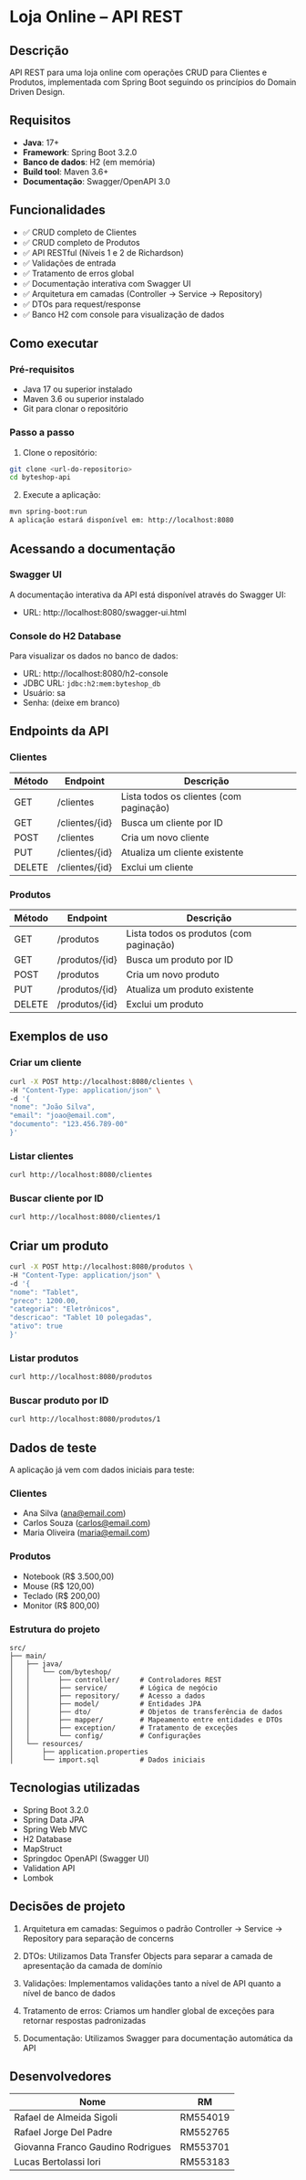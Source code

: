 # Loja Online – API REST

## Descrição
API REST para uma loja online com operações CRUD para Clientes e Produtos, implementada com Spring Boot seguindo os princípios do Domain Driven Design.

## Requisitos
- **Java**: 17+
- **Framework**: Spring Boot 3.2.0
- **Banco de dados**: H2 (em memória)
- **Build tool**: Maven 3.6+
- **Documentação**: Swagger/OpenAPI 3.0

## Funcionalidades
- ✅ CRUD completo de Clientes
- ✅ CRUD completo de Produtos
- ✅ API RESTful (Níveis 1 e 2 de Richardson)
- ✅ Validações de entrada
- ✅ Tratamento de erros global
- ✅ Documentação interativa com Swagger UI
- ✅ Arquitetura em camadas (Controller → Service → Repository)
- ✅ DTOs para request/response
- ✅ Banco H2 com console para visualização de dados

## Como executar

### Pré-requisitos
- Java 17 ou superior instalado
- Maven 3.6 ou superior instalado
- Git para clonar o repositório

### Passo a passo
1. Clone o repositório:
```bash
git clone <url-do-repositorio>
cd byteshop-api
```

2. Execute a aplicação:
```bash
mvn spring-boot:run
A aplicação estará disponível em: http://localhost:8080
```

## Acessando a documentação
### Swagger UI
A documentação interativa da API está disponível através do Swagger UI:

- URL: http://localhost:8080/swagger-ui.html

### Console do H2 Database
Para visualizar os dados no banco de dados:

- URL: http://localhost:8080/h2-console
- JDBC URL: ```jdbc:h2:mem:byteshop_db```
- Usuário: sa
- Senha: (deixe em branco)

## Endpoints da API
### Clientes
| Método | Endpoint        | Descrição                          |
|--------|-----------------|------------------------------------|
| GET    | /clientes       | Lista todos os clientes (com paginação) |
| GET    | /clientes/{id}  | Busca um cliente por ID            |
| POST   | /clientes       | Cria um novo cliente               |
| PUT    | /clientes/{id}  | Atualiza um cliente existente      |
| DELETE | /clientes/{id}  | Exclui um cliente                  |

### Produtos
| Método | Endpoint        | Descrição                           |
|--------|-----------------|-------------------------------------|
| GET    | /produtos       | Lista todos os produtos (com paginação) |
| GET    | /produtos/{id}  | Busca um produto por ID             |
| POST   | /produtos       | Cria um novo produto                |
| PUT    | /produtos/{id}  | Atualiza um produto existente       |
| DELETE | /produtos/{id}  | Exclui um produto                   |


## Exemplos de uso
### Criar um cliente
```bash
curl -X POST http://localhost:8080/clientes \
-H "Content-Type: application/json" \
-d '{
"nome": "João Silva",
"email": "joao@email.com",
"documento": "123.456.789-00"
}'
```
### Listar clientes

```bash
curl http://localhost:8080/clientes
```

### Buscar cliente por ID
```bash
curl http://localhost:8080/clientes/1
```

## Criar um produto
```bash
curl -X POST http://localhost:8080/produtos \
-H "Content-Type: application/json" \
-d '{
"nome": "Tablet",
"preco": 1200.00,
"categoria": "Eletrônicos",
"descricao": "Tablet 10 polegadas",
"ativo": true
}'
```
### Listar produtos
``` bash
curl http://localhost:8080/produtos
```

### Buscar produto por ID
``` bash
curl http://localhost:8080/produtos/1
```

## Dados de teste
A aplicação já vem com dados iniciais para teste:

### Clientes
- Ana Silva (ana@email.com)
- Carlos Souza (carlos@email.com)
- Maria Oliveira (maria@email.com)

### Produtos
- Notebook (R$ 3.500,00)
- Mouse (R$ 120,00)
- Teclado (R$ 200,00)
- Monitor (R$ 800,00)

### Estrutura do projeto


``` text
src/
├── main/
│   ├── java/
│   │   └── com/byteshop/
│   │       ├── controller/     # Controladores REST
│   │       ├── service/        # Lógica de negócio
│   │       ├── repository/     # Acesso a dados
│   │       ├── model/          # Entidades JPA
│   │       ├── dto/            # Objetos de transferência de dados
│   │       ├── mapper/         # Mapeamento entre entidades e DTOs
│   │       ├── exception/      # Tratamento de exceções
│   │       └── config/         # Configurações
│   └── resources/
│       ├── application.properties
│       └── import.sql          # Dados iniciais
``` 

## Tecnologias utilizadas
- Spring Boot 3.2.0
- Spring Data JPA
- Spring Web MVC
- H2 Database
- MapStruct
- Springdoc OpenAPI (Swagger UI)
- Validation API
- Lombok

## Decisões de projeto
1. Arquitetura em camadas: Seguimos o padrão Controller → Service → Repository para separação de concerns

2. DTOs: Utilizamos Data Transfer Objects para separar a camada de apresentação da camada de domínio

3. Validações: Implementamos validações tanto a nível de API quanto a nível de banco de dados

4. Tratamento de erros: Criamos um handler global de exceções para retornar respostas padronizadas

5. Documentação: Utilizamos Swagger para documentação automática da API

## Desenvolvedores
| Nome                                   | RM        |
|---------------------------------------|-----------|
| Rafael de Almeida Sigoli               | RM554019  |
| Rafael Jorge Del Padre                 | RM552765  |
| Giovanna Franco Gaudino Rodrigues      | RM553701  |
|Lucas Bertolassi Iori       | RM553183  |
